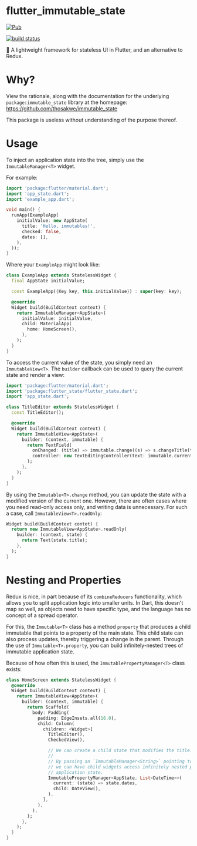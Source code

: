 # flutter_immutable_state

[![Pub](https://img.shields.io/pub/v/flutter_immutable_state.svg)](https://pub.dartlang.org/packages/flutter_immutable_state)

[![build status](https://travis-ci.org/thosakwe/immutable_state.svg)](https://travis-ci.org/thosakwe/immutable_state)

🦋 A lightweight framework for stateless UI in Flutter, and an alternative to Redux.

# Why?
View the rationale, along with the documentation for the underlying
`package:immutable_state` library at the homepage:
https://github.com/thosakwe/immutable_state

This package is useless without understanding of the purpose thereof.

# Usage
To inject an application state into the tree, simply use the `ImmutableManager<T>` widget.

For example:

```dart
import 'package:flutter/material.dart';
import 'app_state.dart';
import 'example_app.dart';

void main() {
  runApp(ExampleApp(
    initialValue: new AppState(
      title: 'Hello, immutables!',
      checked: false,
      dates: [],
    ),
  ));
}
```

Where your `ExampleApp` might look like:

```dart
class ExampleApp extends StatelessWidget {
  final AppState initialValue;

  const ExampleApp({Key key, this.initialValue}) : super(key: key);

  @override
  Widget build(BuildContext context) {
    return ImmutableManager<AppState>(
      initialValue: initialValue,
      child: MaterialApp(
        home: HomeScreen(),
      ),
    );
  }
}
```

To access the current value of the state, you simply need an `ImmutableView<T>`.
The `builder` callback can be used to query the current state and render a view:

```dart
import 'package:flutter/material.dart';
import 'package:flutter_state/flutter_state.dart';
import 'app_state.dart';

class TitleEditor extends StatelessWidget {
  const TitleEditor();

  @override
  Widget build(BuildContext context) {
    return ImmutableView<AppState>(
      builder: (context, immutable) {
        return TextField(
          onChanged: (title) => immutable.change((s) => s.changeTitle(title)),
          controller: new TextEditingController(text: immutable.current.title),
        );
      },
    );
  }
}
```

By using the `Immutable<T>.change` method, you can update the state with a modified version of
the current one. However, there are often cases where you need read-only access only, and writing
data is unnecessary. For such a case, call `ImmutableView<T>.readOnly`:

```dart
Widget build(BuildContext contet) {
  return new ImmutableView<AppState>.readOnly(
    builder: (context, state) {
      return Text(state.title);
    },
  );
}
```

# Nesting and Properties
Redux is nice, in part because of its `combineReducers` functionality, which allows
you to split application logic into smaller units. In Dart, this doesn't map so well,
as objects need to have specific type, and the language has no concept of a
spread operator.

For this, the `Immutable<T>` class has a method `property` that produces a child immutable
that points to a property of the main state. This child state can also process updates, thereby
triggering a change in the parent. Through the use of `Immutable<T>.property`, you can build
infinitely-nested trees of immutable application state.

Because of how often this is used, the `ImmutablePropertyManager<T>` class exists:

```dart
class HomeScreen extends StatelessWidget {
  @override
  Widget build(BuildContext context) {
    return ImmutableView<AppState>(
      builder: (context, immutable) {
        return Scaffold(
          body: Padding(
            padding: EdgeInsets.all(16.0),
            child: Column(
              children: <Widget>[
                TitleEditor(),
                CheckedView(),

                // We can create a child state that modifies the title.
                //
                // By passing an `ImmutableManager<String>` pointing to this child state down the tree,
                // we can have child widgets access infinitely nested parts of a single
                // application state.
                ImmutablePropertyManager<AppState, List<DateTime>>(
                  current: (state) => state.dates,
                  child: DateView(),
                ),
              ],
            ),
          ),
        );
      },
    );
  }
}
```